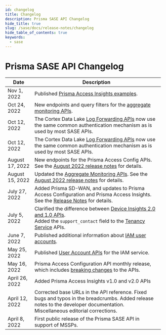 ```yaml
---
id: changelog
title: Changelog
description: Prisma SASE API Changelog
hide_title: true
slug: /sase/docs/release-notes/changelog
hide_table_of_contents: true
keywords:
  - sase
---
```


# Prisma SASE API Changelog

| Date            | Description                                                                                                                                                                           |
| --------------- | ------------------------------------------------------------------------------------------------------------------------------------------------------------------------------------- |
| Nov 1, 2022     | Published [Prisma Access Insights examples](/access/docs/insights/examples/).                                                                                                         |
| Oct 24, 2022    | New endpoints and query filters for the [aggregate monitoring APIs](/sase/docs/release-notes/release-notes/#late-august-2022).                                                        |
| Oct 12, 2022    | The Cortex Data Lake [Log Forwarding APIs](/cdl/docs/log-forwarding/) now use the same common authentication mechanism as is used by most SASE APIs.                                  |
| Oct 12, 2022    | The Cortex Data Lake [Log Forwarding APIs](/cdl/docs/log-forwarding/) now use the same common authentication mechanism as is used by most SASE APIs.                                  |
| August 17, 2022 | New endpoints for the Prisma Access Config APIs. See the [August 2022 release notes](/sase/docs/release-notes/release-notes#august-2022) for details.                                 |
| August 15, 2022 | Updated the [Aggregate Monitoring APIs](/sase/api/mt-monitor). See the [August 2022 release notes](/sase/docs/release-notes/release-notes#august-2022) for details.                   |
| July 27, 2022   | Added Prisma SD-WAN, and updates to Prisma Access Configuration and Prisma Access Insights. See the [Release Notes](/sase/docs/release-notes/release-notes#july-2022) for details.    |
| July 5, 2022    | Clarified the difference between [Device Insights 2.0 and 1.0 APIs](/access/docs/insights). <br/> Added the `support_contact` field to the [Tenancy Service](/sase/api/tenancy) APIs. |
| June 7, 2022    | Published additional information about [IAM user accounts](/sase/docs/user-accounts).                                                                                                 |
| May 25, 2022    | Published [User Account APIs](/category/sase/api/iam/user-accounts) for the IAM service.                                                                                              |
| May 16, 2022    | Prisma Access Configuration API monthly release, which includes [breaking changes](/sase/docs/release-notes/release-notes#april-2022) to the APIs.                                    |
| April 26, 2022  | Added Prisma Access Insights v1.0 and v2.0 APIs                                                                                                                                       |
| April 12, 2022  | Corrected base URLs in the API reference. Fixed bugs and typos in the breadcrumbs. Added release notes to the developer documentation. Miscellaneous editorial corrections.           |
| April 8, 2022   | First public release of the Prisma SASE API in support of MSSPs.                                                                                                                      |
